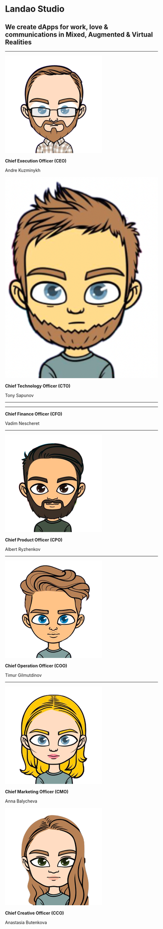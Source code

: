 # Landao Studio

## **We create dApps for work, love & communications                               in Mixed, Augmented & Virtual Realities**

****

****![](<../.gitbook/assets/image (6).png>)****

**Chief Execution Officer (CEO)**

Andre Kuzminykh



****![](<../.gitbook/assets/image (8).png>)****

**Chief Technology Officer (CTO)**

Tony Sapunov

****

****

**Chief Finance Officer (CFO)**

Vadim Nescheret

****

****![](<../.gitbook/assets/image (3).png>)****

**Chief Product Officer (CPO)**

Albert Ryzhenkov

****

****![](<../.gitbook/assets/image (5).png>)****

**Chief Operation Officer (COO)**

Timur Gilmutdinov

****

****![](../.gitbook/assets/image.png)****

**Chief Marketing Officer (CMO)**

Anna Balycheva



****![](<../.gitbook/assets/image (7).png>)****

**Chief Creative Officer (CCO)**

Anastasia Butenkova

